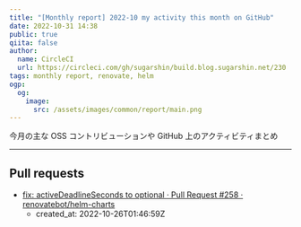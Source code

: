 ```yaml
---
title: "[Monthly report] 2022-10 my activity this month on GitHub"
date: 2022-10-31 14:38
public: true
qiita: false
author:
  name: CircleCI
  url: https://circleci.com/gh/sugarshin/build.blog.sugarshin.net/230
tags: monthly report, renovate, helm
ogp:
  og:
    image:
      src: /assets/images/common/report/main.png
---
```


今月の主な OSS コントリビューションや GitHub 上のアクティビティまとめ

***

## Pull requests

- [fix: activeDeadlineSeconds to optional · Pull Request #258 · renovatebot/helm-charts](https://github.com/renovatebot/helm-charts/pull/258)
  - created_at: 2022-10-26T01:46:59Z
